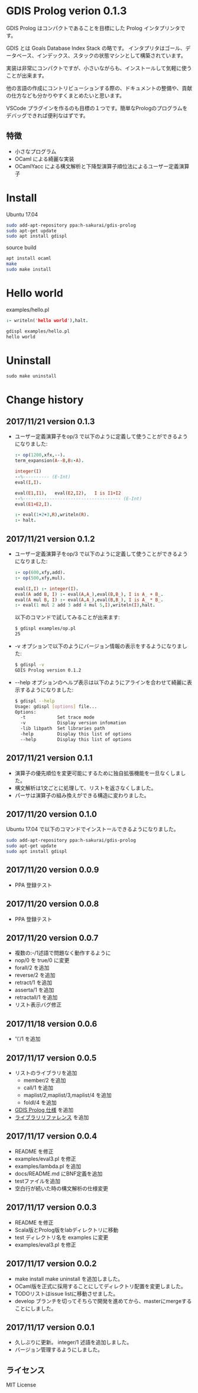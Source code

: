 # GDIS Prolog verion 0.1.3

GDIS Prolog はコンパクトであることを目標にした Prolog インタプリンタです。

GDIS とは Goals Database Index Stack の略です。
インタプリタはゴール、データベース、インデックス、スタックの状態マシンとして構築されています。

実装は非常にコンパクトですが、小さいながらも、インストールして気軽に使うことが出来ます。

他の言語の作成にコントリビューションする際の、ドキュメントの整備や、貢献の仕方なども分かりやすくまとめたいと思います。

VSCode プラグインを作るのも目標の１つです。簡単なPrologのプログラムをデバッグできれば便利なはずです。

## 特徴

- 小さなプログラム
- OCaml による綺麗な実装
- OCamlYacc による構文解析と下降型演算子順位法によるユーザー定義演算子

# Install

Ubuntu 17.04

```bash
sudo add-apt-repository ppa:h-sakurai/gdis-prolog
sudo apt-get update
sudo apt install gdispl
```

source build

```bash
apt install ocaml
make
sudo make install
```

# Hello world

examples/hello.pl

```prolog
:- writeln('hello world'),halt.
```

```bash
gdispl examples/hello.pl
hello world
```

# Uninstall

```
sudo make uninstall
```

# Change history

## 2017/11/21 version 0.1.3

- ユーザー定義演算子をop/3 で以下のように定義して使うことができるようになりました:

    ```prolog
    :- op(1200,xfx,--).
    term_expansion(A--B,B:-A).

    integer(I)
    --%---------- (E-Int)
    eval(I,I).

    eval(E1,I1),   eval(E2,I2),   I is I1+I2
    --%------------------------------------- (E-Int)
    eval(E1+E2,I).

    :- eval(1+2+3,R),writeln(R).
    :- halt.
    ```

## 2017/11/21 version 0.1.2

- ユーザー定義演算子をop/3 で以下のように定義して使うことができるようになりました:

    ```prolog
    :- op(600,xfy,add).
    :- op(500,xfy,mul).

    eval(I,I) :- integer(I).
    eval(A add B, I) :- eval(A,A_),eval(B,B_), I is A_ + B_. 
    eval(A mul B, I) :- eval(A,A_),eval(B,B_), I is A_ * B_. 
    :- eval(1 mul 2 add 3 add 4 mul 5,I),writeln(I),halt.
    ```

    以下のコマンドで試してみることが出来ます:

    ```bash
    $ gdispl examples/op.pl
    25
    ```

- -v オプションで以下のようにバージョン情報の表示をするようになりました:

    ```bash
    $ gdispl -v
    GDIS Prolog version 0.1.2
    ```
- --help オプションのヘルプ表示は以下のようにアラインを合わせて綺麗に表示するようになりました:

    ```bash
    $ gdispl --help
    Usage: gdispl [options] file...
    Options:
      -t            Set trace mode
      -v            Display version infomation
      -lib libpath  Set libraries path
      -help         Display this list of options
      --help        Display this list of options
    ```

## 2017/11/21 version 0.1.1

- 演算子の優先順位を変更可能にするために独自拡張機能を一旦なくしました。
- 構文解析は1文ごとに処理して、リストを返さなくしました。
- パーサは演算子の組み換えができる構造に変わりました。

## 2017/11/20 version 0.1.0

Ubuntu 17.04 で以下のコマンドでインストールできるようになりました。

```bash
sudo add-apt-repository ppa:h-sakurai/gdis-prolog
sudo apt-get update
sudo apt install gdispl
```

## 2017/11/20 version 0.0.9

- PPA 登録テスト

## 2017/11/20 version 0.0.8

- PPA 登録テスト

## 2017/11/20 version 0.0.7

- 複数の:-/1述語で問題なく動作するように
- nop/0 を true/0 に変更
- forall/2 を追加
- reverse/2 を追加
- retract/1 を追加
- asserta/1 を追加
- retractall/1 を追加
- リスト表示バグ修正

## 2017/11/18 version 0.0.6

- '\\'/1 を追加

## 2017/11/17 version 0.0.5

- リストのライブラリを追加
  - member/2 を追加
  - call/1 を追加
  - maplist/2,maplist/3,maplist/4 を追加
  - foldl/4 を追加
- [GDIS Prolog 仕様](https://github.com/hsk/gdis_prolog/blob/master/docs/README.md) を追加
- [ライブラリリファレンス](https://github.com/hsk/gdis_prolog/blob/master/docs/library.md) を追加

## 2017/11/17 version 0.0.4

- README を修正
- examples/eval3.pl を修正
- examples/lambda.pl を追加
- docs/README.md にBNF定義を追加
- testファイルを追加
- 空白行が続いた時の構文解析の仕様変更

## 2017/11/17 version 0.0.3

- README を修正
- Scala版とProlog版をlabディレクトリに移動
- test ディレクトリ名を examples に変更
- examples/eval3.pl を修正

## 2017/11/17 version 0.0.2

- make install make uninstall を追加しました。
- OCaml版を正式に採用することにしてディレクトリ配置を変更しました。
- TODOリストはissue listに移動させました。
- develop ブランチを切ってそちらで開発を進めてから、masterにmergeすることにしました。

## 2017/11/17 version 0.0.1 

- 久しぶりに更新。 integer/1 述語を追加しました。
- バージョン管理するようにしました。

## ライセンス

MIT License
